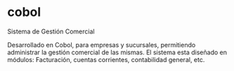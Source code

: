 # cobol
Sistema de Gestión Comercial

Desarrollado en Cobol, para empresas y sucursales, permitiendo administrar la gestión comercial de las mismas. 
El sistema esta diseñado en módulos: Facturación, cuentas corrientes, contabilidad general, etc.
